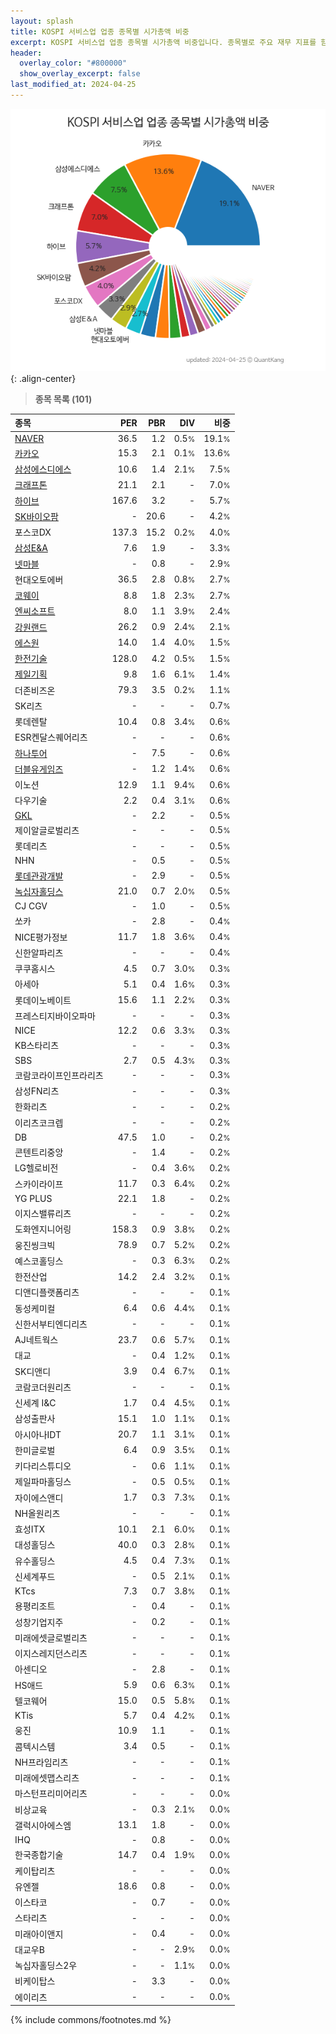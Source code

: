 ```yaml
---
layout: splash
title: KOSPI 서비스업 업종 종목별 시가총액 비중
excerpt: KOSPI 서비스업 업종 종목별 시가총액 비중입니다. 종목별로 주요 재무 지표를 함께 표시합니다.
header:
  overlay_color: "#800000"
  show_overlay_excerpt: false
last_modified_at: 2024-04-25
---
```



![KOSPI 서비스업 업종 종목별 시가총액 비중](/stats/sector/images/kospi_업종_서비스업_종목.png){: .align-center}


> **종목 목록 (101)**<a id="list"></a>

| **종목** | **PER** | **PBR** | **DIV** | **비중** |
| :------- | ------: | ------: | ------: | -------: |
| [NAVER](/035420/) | 36.5 | 1.2 | 0.5<small>%</small> | 19.1<small>%</small> |
| [카카오](/035720/) | 15.3 | 2.1 | 0.1<small>%</small> | 13.6<small>%</small> |
| [삼성에스디에스](/018260/) | 10.6 | 1.4 | 2.1<small>%</small> | 7.5<small>%</small> |
| [크래프톤](/259960/) | 21.1 | 2.1 | - | 7.0<small>%</small> |
| [하이브](/352820/) | 167.6 | 3.2 | - | 5.7<small>%</small> |
| [SK바이오팜](/326030/) | - | 20.6 | - | 4.2<small>%</small> |
| 포스코DX | 137.3 | 15.2 | 0.2<small>%</small> | 4.0<small>%</small> |
| [삼성E&A](/028050/) | 7.6 | 1.9 | - | 3.3<small>%</small> |
| [넷마블](/251270/) | - | 0.8 | - | 2.9<small>%</small> |
| 현대오토에버 | 36.5 | 2.8 | 0.8<small>%</small> | 2.7<small>%</small> |
| [코웨이](/021240/) | 8.8 | 1.8 | 2.3<small>%</small> | 2.7<small>%</small> |
| [엔씨소프트](/036570/) | 8.0 | 1.1 | 3.9<small>%</small> | 2.4<small>%</small> |
| [강원랜드](/035250/) | 26.2 | 0.9 | 2.4<small>%</small> | 2.1<small>%</small> |
| [에스원](/012750/) | 14.0 | 1.4 | 4.0<small>%</small> | 1.5<small>%</small> |
| [한전기술](/052690/) | 128.0 | 4.2 | 0.5<small>%</small> | 1.5<small>%</small> |
| [제일기획](/030000/) | 9.8 | 1.6 | 6.1<small>%</small> | 1.4<small>%</small> |
| 더존비즈온 | 79.3 | 3.5 | 0.2<small>%</small> | 1.1<small>%</small> |
| SK리츠 | - | - | - | 0.7<small>%</small> |
| 롯데렌탈 | 10.4 | 0.8 | 3.4<small>%</small> | 0.6<small>%</small> |
| ESR켄달스퀘어리츠 | - | - | - | 0.6<small>%</small> |
| [하나투어](/039130/) | - | 7.5 | - | 0.6<small>%</small> |
| [더블유게임즈](/192080/) | - | 1.2 | 1.4<small>%</small> | 0.6<small>%</small> |
| 이노션 | 12.9 | 1.1 | 9.4<small>%</small> | 0.6<small>%</small> |
| 다우기술 | 2.2 | 0.4 | 3.1<small>%</small> | 0.6<small>%</small> |
| [GKL](/114090/) | - | 2.2 | - | 0.5<small>%</small> |
| 제이알글로벌리츠 | - | - | - | 0.5<small>%</small> |
| 롯데리츠 | - | - | - | 0.5<small>%</small> |
| NHN | - | 0.5 | - | 0.5<small>%</small> |
| [롯데관광개발](/032350/) | - | 2.9 | - | 0.5<small>%</small> |
| [녹십자홀딩스](/005250/) | 21.0 | 0.7 | 2.0<small>%</small> | 0.5<small>%</small> |
| CJ CGV | - | 1.0 | - | 0.5<small>%</small> |
| 쏘카 | - | 2.8 | - | 0.4<small>%</small> |
| NICE평가정보 | 11.7 | 1.8 | 3.6<small>%</small> | 0.4<small>%</small> |
| 신한알파리츠 | - | - | - | 0.4<small>%</small> |
| 쿠쿠홈시스 | 4.5 | 0.7 | 3.0<small>%</small> | 0.3<small>%</small> |
| 아세아 | 5.1 | 0.4 | 1.6<small>%</small> | 0.3<small>%</small> |
| 롯데이노베이트 | 15.6 | 1.1 | 2.2<small>%</small> | 0.3<small>%</small> |
| 프레스티지바이오파마 | - | - | - | 0.3<small>%</small> |
| NICE | 12.2 | 0.6 | 3.3<small>%</small> | 0.3<small>%</small> |
| KB스타리츠 | - | - | - | 0.3<small>%</small> |
| SBS | 2.7 | 0.5 | 4.3<small>%</small> | 0.3<small>%</small> |
| 코람코라이프인프라리츠 | - | - | - | 0.3<small>%</small> |
| 삼성FN리츠 | - | - | - | 0.3<small>%</small> |
| 한화리츠 | - | - | - | 0.2<small>%</small> |
| 이리츠코크렙 | - | - | - | 0.2<small>%</small> |
| DB | 47.5 | 1.0 | - | 0.2<small>%</small> |
| 콘텐트리중앙 | - | 1.4 | - | 0.2<small>%</small> |
| LG헬로비전 | - | 0.4 | 3.6<small>%</small> | 0.2<small>%</small> |
| 스카이라이프 | 11.7 | 0.3 | 6.4<small>%</small> | 0.2<small>%</small> |
| YG PLUS | 22.1 | 1.8 | - | 0.2<small>%</small> |
| 이지스밸류리츠 | - | - | - | 0.2<small>%</small> |
| 도화엔지니어링 | 158.3 | 0.9 | 3.8<small>%</small> | 0.2<small>%</small> |
| 웅진씽크빅 | 78.9 | 0.7 | 5.2<small>%</small> | 0.2<small>%</small> |
| 예스코홀딩스 | - | 0.3 | 6.3<small>%</small> | 0.2<small>%</small> |
| 한전산업 | 14.2 | 2.4 | 3.2<small>%</small> | 0.1<small>%</small> |
| 디앤디플랫폼리츠 | - | - | - | 0.1<small>%</small> |
| 동성케미컬 | 6.4 | 0.6 | 4.4<small>%</small> | 0.1<small>%</small> |
| 신한서부티엔디리츠 | - | - | - | 0.1<small>%</small> |
| AJ네트웍스 | 23.7 | 0.6 | 5.7<small>%</small> | 0.1<small>%</small> |
| 대교 | - | 0.4 | 1.2<small>%</small> | 0.1<small>%</small> |
| SK디앤디 | 3.9 | 0.4 | 6.7<small>%</small> | 0.1<small>%</small> |
| 코람코더원리츠 | - | - | - | 0.1<small>%</small> |
| 신세계 I&C | 1.7 | 0.4 | 4.5<small>%</small> | 0.1<small>%</small> |
| 삼성출판사 | 15.1 | 1.0 | 1.1<small>%</small> | 0.1<small>%</small> |
| 아시아나IDT | 20.7 | 1.1 | 3.1<small>%</small> | 0.1<small>%</small> |
| 한미글로벌 | 6.4 | 0.9 | 3.5<small>%</small> | 0.1<small>%</small> |
| 키다리스튜디오 | - | 0.6 | 1.1<small>%</small> | 0.1<small>%</small> |
| 제일파마홀딩스 | - | 0.5 | 0.5<small>%</small> | 0.1<small>%</small> |
| 자이에스앤디 | 1.7 | 0.3 | 7.3<small>%</small> | 0.1<small>%</small> |
| NH올원리츠 | - | - | - | 0.1<small>%</small> |
| 효성ITX | 10.1 | 2.1 | 6.0<small>%</small> | 0.1<small>%</small> |
| 대성홀딩스 | 40.0 | 0.3 | 2.8<small>%</small> | 0.1<small>%</small> |
| 유수홀딩스 | 4.5 | 0.4 | 7.3<small>%</small> | 0.1<small>%</small> |
| 신세계푸드 | - | 0.5 | 2.1<small>%</small> | 0.1<small>%</small> |
| KTcs | 7.3 | 0.7 | 3.8<small>%</small> | 0.1<small>%</small> |
| 용평리조트 | - | 0.4 | - | 0.1<small>%</small> |
| 성창기업지주 | - | 0.2 | - | 0.1<small>%</small> |
| 미래에셋글로벌리츠 | - | - | - | 0.1<small>%</small> |
| 이지스레지던스리츠 | - | - | - | 0.1<small>%</small> |
| 아센디오 | - | 2.8 | - | 0.1<small>%</small> |
| HS애드 | 5.9 | 0.6 | 6.3<small>%</small> | 0.1<small>%</small> |
| 텔코웨어 | 15.0 | 0.5 | 5.8<small>%</small> | 0.1<small>%</small> |
| KTis | 5.7 | 0.4 | 4.2<small>%</small> | 0.1<small>%</small> |
| 웅진 | 10.9 | 1.1 | - | 0.1<small>%</small> |
| 콤텍시스템 | 3.4 | 0.5 | - | 0.1<small>%</small> |
| NH프라임리츠 | - | - | - | 0.1<small>%</small> |
| 미래에셋맵스리츠 | - | - | - | 0.1<small>%</small> |
| 마스턴프리미어리츠 | - | - | - | 0.0<small>%</small> |
| 비상교육 | - | 0.3 | 2.1<small>%</small> | 0.0<small>%</small> |
| 갤럭시아에스엠 | 13.1 | 1.8 | - | 0.0<small>%</small> |
| IHQ | - | 0.8 | - | 0.0<small>%</small> |
| 한국종합기술 | 14.7 | 0.4 | 1.9<small>%</small> | 0.0<small>%</small> |
| 케이탑리츠 | - | - | - | 0.0<small>%</small> |
| 유엔젤 | 18.6 | 0.8 | - | 0.0<small>%</small> |
| 이스타코 | - | 0.7 | - | 0.0<small>%</small> |
| 스타리츠 | - | - | - | 0.0<small>%</small> |
| 미래아이앤지 | - | 0.4 | - | 0.0<small>%</small> |
| 대교우B | - | - | 2.9<small>%</small> | 0.0<small>%</small> |
| 녹십자홀딩스2우 | - | - | 1.1<small>%</small> | 0.0<small>%</small> |
| 비케이탑스 | - | 3.3 | - | 0.0<small>%</small> |
| 에이리츠 | - | - | - | 0.0<small>%</small> |

{% include commons/footnotes.md %}
